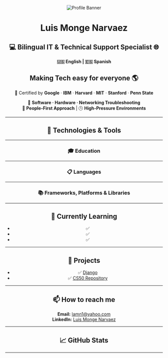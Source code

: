 <p align="center">
  <img src="your_banner_image_url" alt="Profile Banner"/>
</p>

<div align="center">

# Luis Monge Narvaez 
## 💻 Bilingual IT & Technical Support Specialist 🌐 
**🇺🇸 English | 🇪🇸 Spanish** 
## Making Tech easy for everyone 🌎   

🏅 Certified by **Google** · **IBM** · **Harvard** · **MIT** · **Stanford** · **Penn State**

🔧 **Software · Hardware · Networking Troubleshooting**  
🤝 **People-First Approach** | 🕒 **High-Pressure Environments**  

---

## 🔧 Technologies & Tools
---

### 🎓 Education
<!-- Badges go here -->

---

### 📋 Languages
<!-- Badges go here -->

---

### 📚 Frameworks, Platforms & Libraries
<!-- Badges go here -->

---

## 🌱 Currently Learning
- ✅ 
- ✅ 
- ✅ 

---

## 🚀 Projects

- ✅ [Django](https://github.com/TINTINCR1/My_Django_Profile.git)  
- ✅ [CS50 Repository](https://github.com/TINTINCR1/CS50.git)


---

## 📫 How to reach me  
**Email:** lamn1@yahoo.com  
**LinkedIn:** [Luis Monge Narvaez](https://www.linkedin.com/in/luismongenarvaez/)

---

## 📈 GitHub Stats
<!-- Stats widget here -->

---

</div>

